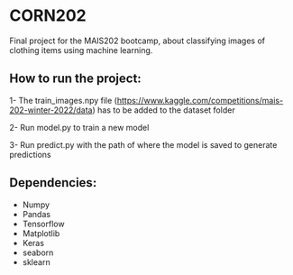 # CORN202
Final project for the MAIS202 bootcamp, about classifying images of clothing items using machine learning.

## How to run the project:

1- The train_images.npy file (https://www.kaggle.com/competitions/mais-202-winter-2022/data) has to be added to the dataset folder

2- Run model.py to train a new model

3- Run predict.py with the path of where the model is saved to generate predictions

## Dependencies:
- Numpy
- Pandas
- Tensorflow
- Matplotlib
- Keras
- seaborn
- sklearn
